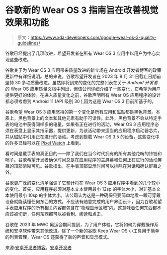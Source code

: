 # 谷歌新的 Wear OS 3 指南旨在改善视觉效果和功能

> 原文：<https://www.xda-developers.com/google-wear-os-3-quality-guidelines/>

谷歌已经提出了几项改进，希望开发者在所有 Wear OS 3 应用中以用户为中心实现这些改进。

谷歌关于为 Wear OS 3 应用带来质量改进的新立场在 Android 开发者博客的政策更新中有详细说明。总的来说，谷歌希望开发者在 2023 年 8 月 31 日截止日期前坚持 30 多项质量改进。虽然即将到来的变化的完整列表在关于 *Android 开发者*的 Wear OS 应用质量文档中列出，但该公司详细介绍了一些变化，它希望为用户提供更好的体验。在进入质量变化之前，谷歌声明所有 Wear OS 应用程序的设计都必须考虑到 Android 11 (API 级别 30 ),因为这是 Wear OS 3 目前所基于的。

谷歌希望 Wear OS 3 应用坚持的第一个变化是所有应用和磁贴都是黑色背景。本质上，黑色背景上的文本和其他元素有助于可读性。此外，黑色背景不会从特定手表的电池中获得同样多的电量。如果有正在进行的活动，Wear OS 3 应用程序必须在表盘上显示其指示器，提供更新，为该活动带来适当的应用程序启动器芯片，并从磁贴中引用正在进行的活动。考虑到搭载 Wear OS 3.5 的设备，这些变化中的许多已经可以在 [Pixel Watch](https://www.xda-developers.com/google-pixel-watch-review/) 上看到。

看时间是戴手表的真正目的——除了我们在当今时代拥有的所有其他花哨的铃铛和哨子。谷歌希望开发者确保时间总是在应用程序的主屏幕和任何正在进行的活动屏幕的顶部清晰可见。谷歌指出，在手表顶部显示时间可以排除在对话和确认屏幕之外。

谷歌更广泛的变化清单强调了它预计将在 Wear OS 3 应用程序中看到的几个较小的变化。首先，应用程序必须对基本文本使用最小 12sp 的字体大小，对非基本文本使用最小 10sp 的字体大小。该公司认为这是一种确保只要简单地看一眼可穿戴设备就能读懂任何东西的方式。不应该有随意完成的用户界面设计，因为谷歌希望手表应用程序的所有相关内容都包含在“物理显示区域”内。这意味着任何东西都不应该被切断，任何东西都可以被看到、阅读和点击。

谷歌在 2023 年 MWC 奥运会期间提到，为了用户体验，它将如何为穿戴操作系统和安卓软件带来其他改进。除了一个新的谷歌 Keep Wear OS 小工具用于简单的列表管理，Wear OS 还获得了新的声音和显示模式。

来源:[安卓开发者博客](https://android-developers.googleblog.com/2023/02/policy-updates-new-wear-os-app-quality-requirements.html)，[安卓开发者](https://developer.android.com/docs/quality-guidelines/wear-app-quality)